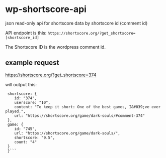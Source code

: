# wp-shortscore-api

json read-only api for shortscore data by shortscore id (comment id)

API endpoint is this: `https://shortscore.org/?get_shortscore=[shortscore_id]`

The Shortscore ID is the wordpress comment id. 

## example request

https://shortscore.org/?get_shortscore=374 

will output this:

```{
 shortscore: {
    id: "374",
    userscore: "10",
    content: "To keep it short: One of the best games, I&#039;ve ever played.",
    url: "https://shortscore.org/game/dark-souls/#comment-374"
 },
 game: {
    id: "745",
    url: "https://shortscore.org/game/dark-souls/",
    shortscore: "9.5",
    count: "4"
 }
 }```
